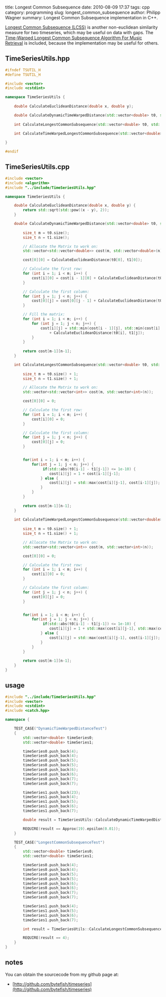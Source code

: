 title: Longest Common Subsequence
date: 2010-08-09 17:37
tags: cpp
category: programming
slug: longest_common_subsequence
author: Philipp Wagner
summary: Longest Common Subsequence implementation in C++.

[Longest Common Subsequence (LCSS)](http://en.wikipedia.org/wiki/Longest_common_subsequence_problem) is another non-euclidean similarity measure for two timeseries, which may be useful on data with gaps. The 
[Time-Warped Longest Common Subsequence Algorithm For Music Retrieval](http://citeseerx.ist.psu.edu/viewdoc/summary?doi=10.1.1.101.6392) is included, because the implementation may be useful for others.

## TimeSeriesUtils.hpp ##

```cpp
#ifndef TSUTIL_H
#define TSUTIL_H

#include <vector>
#include <cstdint>

namespace TimeSeriesUtils {
	
	double CalculateEuclideanDistance(double x, double y);

	double CalculateDynamicTimeWarpedDistance(std::vector<double> t0, std::vector<double> t1);
	
	int CalculateLongestCommonSubsequence(std::vector<double> t0, std::vector<double> t1);
	
	int CalculateTimeWarpedLongestCommonSubsequence(std::vector<double> t0, std::vector<double> t1);

}

#endif

```

## TimeSeriesUtils.cpp ##

```cpp
#include <vector>
#include <algorithm>
#include "../include/TimeSeriesUtils.hpp"

namespace TimeSeriesUtils {

	double CalculateEuclideanDistance(double x, double y) {
		return std::sqrt(std::pow((x - y), 2));
	}	

	double CalculateDynamicTimeWarpedDistance(std::vector<double> t0, std::vector<double> t1) {
		
		size_t m = t0.size();
		size_t n = t1.size();

		// Allocate the Matrix to work on:
		std::vector<std::vector<double>> cost(m, std::vector<double>(n));

		cost[0][0] = CalculateEuclideanDistance(t0[0], t1[0]);

		// Calculate the first row:
		for (int i = 1; i < m; i++) {
			cost[i][0] = cost[i - 1][0] + CalculateEuclideanDistance(t0[i], t1[0]);
		}

		// Calculate the first column:
		for (int j = 1; j < n; j++) {
			cost[0][j] = cost[0][j - 1] + CalculateEuclideanDistance(t0[0], t1[j]);
		}

		// Fill the matrix:
		for (int i = 1; i < m; i++) {
			for (int j = 1; j < n; j++) {
				cost[i][j] = std::min(cost[i - 1][j], std::min(cost[i][j - 1], cost[i - 1][j - 1])) 
					+ CalculateEuclideanDistance(t0[i], t1[j]);
			}
		}
	
		return cost[m-1][n-1];
	}

	int CalculateLongestCommonSubsequence(std::vector<double> t0, std::vector<double> t1) {
	
		size_t m = t0.size() + 1;
		size_t n = t1.size() + 1;

		// Allocate the Matrix to work on:
		std::vector<std::vector<int>> cost(m, std::vector<int>(n));

		cost[0][0] = 0;

		// Calculate the first row:
		for (int i = 1; i < m; i++) {
			cost[i][0] = 0;
		}

		// Calculate the first column:
		for (int j = 1; j < n; j++) {
			cost[0][j] = 0;
		}


		for(int i = 1; i < m; i++) {
			for(int j = 1; j < n; j++) {
				 if(std::abs(t0[i-1] - t1[j-1]) <= 1e-10) {
					cost[i][j] = 1 + cost[i-1][j-1];
				} else {
					cost[i][j] = std::max(cost[i][j-1], cost[i-1][j]);
				}
			}
		}
	
		return cost[m-1][n-1];
	}
	
	int CalculateTimeWarpedLongestCommonSubsequence(std::vector<double> t0, std::vector<double> t1) {
	
		size_t m = t0.size() + 1;
		size_t n = t1.size() + 1;

		// Allocate the Matrix to work on:
		std::vector<std::vector<int>> cost(m, std::vector<int>(n));

		cost[0][0] = 0;

		// Calculate the first row:
		for (int i = 1; i < m; i++) {
			cost[i][0] = 0;
		}

		// Calculate the first column:
		for (int j = 1; j < n; j++) {
			cost[0][j] = 0;
		}


		for(int i = 1; i < m; i++) {
			for(int j = 1; j < n; j++) {
				 if(std::abs(t0[i-1] - t1[j-1]) <= 1e-10) {
					cost[i][j] = 1 + std::max(cost[i][j-1], std::max(cost[i-1][j],  cost[i-1][j-1]));
				} else {
					cost[i][j] = std::max(cost[i][j-1], cost[i-1][j]);
				}
			}
		}
		
		return cost[m-1][n-1];
	}
}
```

## usage ##

```cpp
#include "../include/TimeSeriesUtils.hpp"
#include <vector>
#include <cstdint>
#include <catch.hpp>

namespace {

	TEST_CASE("DynamicTimeWarpedDistanceTest")
	{
		std::vector<double> timeSeries0;
		std::vector<double> timeSeries1;

		timeSeries0.push_back(4);
		timeSeries0.push_back(4);
		timeSeries0.push_back(5);
		timeSeries0.push_back(5);
		timeSeries0.push_back(6);
		timeSeries0.push_back(6);
		timeSeries0.push_back(7);
		timeSeries0.push_back(7);

		timeSeries1.push_back(23);
		timeSeries1.push_back(4);
		timeSeries1.push_back(5);
		timeSeries1.push_back(6);
		timeSeries1.push_back(7);

		double result = TimeSeriesUtils::CalculateDynamicTimeWarpedDistance(timeSeries0, timeSeries1);

		REQUIRE(result == Approx(19).epsilon(0.01));
	}

	TEST_CASE("LongestCommonSubsequenceTest")
	{
		std::vector<double> timeSeries0;
		std::vector<double> timeSeries1;

		timeSeries0.push_back(4);
		timeSeries0.push_back(4);
		timeSeries0.push_back(5);
		timeSeries0.push_back(5);
		timeSeries0.push_back(6);
		timeSeries0.push_back(6);
		timeSeries0.push_back(7);
		timeSeries0.push_back(7);

		timeSeries1.push_back(4);
		timeSeries1.push_back(5);
		timeSeries1.push_back(6);
		timeSeries1.push_back(7);

		int result = TimeSeriesUtils::CalculateLongestCommonSubsequence(timeSeries0, timeSeries1);

		REQUIRE(result == 4);
	}
}
```

## notes ##

You can obtain the sourcecode from my github page at:

* [http://github.com/bytefish/timeseries](http://github.com/bytefish/timeseries)
